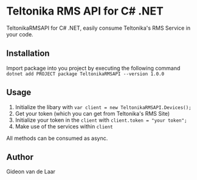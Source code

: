 # Teltonika RMS API for C# .NET
TeltonikaRMSAPI for C# .NET, easily consume Teltonika's RMS Service in your code.

## Installation
Import package into you project by executing the following command
`dotnet add PROJECT package TeltonikaRMSAPI --version 1.0.0`

## Usage
1. Initialize the libary with `var client = new TeltonikaRMSAPI.Devices();`
2. Get your token (which you can get from Teltonika's RMS Site)
3. Initialize your token in the `client` with `client.token = "your token";`
4. Make use of the services within `client`

All methods can be consumed as async.

## Author
Gideon van de Laar
